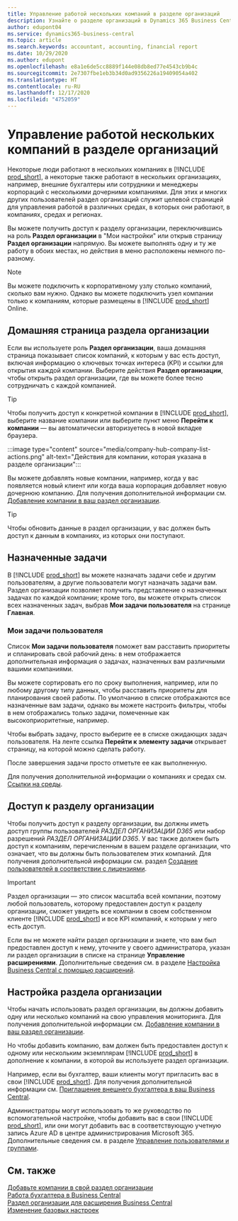 ```yaml
---
title: Управление работой нескольких компаний в разделе организаций
description: Узнайте о разделе организаций в Dynamics 365 Business Central, который вы используете для управления своей работой в нескольких компаниях.
author: edupont04
ms.service: dynamics365-business-central
ms.topic: article
ms.search.keywords: accountant, accounting, financial report
ms.date: 10/29/2020
ms.author: edupont
ms.openlocfilehash: e8a1e6de5cc8889f144e08db8ed77e4543cb9b4c
ms.sourcegitcommit: 2e7307fbe1eb3b34d0ad9356226a19409054a402
ms.translationtype: HT
ms.contentlocale: ru-RU
ms.lasthandoff: 12/17/2020
ms.locfileid: "4752059"
---
```

# <a name="manage-work-across-multiple-companies-in-the-company-hub"></a>Управление работой нескольких компаний в разделе организаций

Некоторые люди работают в нескольких компаниях в [!INCLUDE [prod_short](includes/prod_short.md)], а некоторые также работают в нескольких организациях, например, внешние бухгалтеры или сотрудники и менеджеры корпораций с несколькими дочерними компаниями. Для этих и многих других пользователей раздел организаций служит целевой страницей для управления работой в различных средах, в которых они работают, в компаниях, средах и регионах.  

Вы можете получить доступ к разделу организации, переключившись на роль **Раздел организации** в "Мои настройки" или открыв страницу **Раздел организации** напрямую. Вы можете выполнять одну и ту же работу в обоих местах, но действия в меню расположены немного по-разному.  

> [!NOTE]
> Вы можете подключить к корпоративному узлу столько компаний, сколько вам нужно. Однако вы можете подключить узел компании только к компаниям, которые размещены в [!INCLUDE [prod_short](includes/prod_short.md)] Online.

## <a name="company-hub-home-page"></a>Домашняя страница раздела организации

Если вы используете роль **Раздел организации**, ваша домашняя страница показывает список компаний, к которым у вас есть доступ, включая информацию о ключевых точках интереса (KPI) и ссылки для открытия каждой компании. <!--You can customize the dashboard to show the data points that you want to see by adding or removing columns. For example, you might want to see taxes that are due, how many open sales documents each company has, or the number of purchase invoices that are due next week. You can configure the view to suit your needs. If you have added many companies, you can use filters to sort your view.--> Выберите действия **Раздел организации**, чтобы открыть раздел организации, где вы можете более тесно сотрудничать с каждой компанией.  

> [!TIP]
> Чтобы получить доступ к конкретной компании в [!INCLUDE [prod_short](includes/prod_short.md)], выберите название компании или выберите пункт меню **Перейти к компании** — вы автоматически авторизуетесь в новой вкладке браузера.

:::image type="content" source="media/company-hub-company-list-actions.png" alt-text="Действия для компании, которая указана в разделе организации":::

Вы можете добавлять новые компании, например, когда у вас появляется новый клиент или когда ваша корпорация добавляет новую дочернюю компанию. Для получения дополнительной информации см. [Добавление компании в ваш раздел организации](company-hub-add-company.md).  

> [!TIP]
> Чтобы обновить данные в раздел организации, у вас должен быть доступ к данным в компаниях, из которых они поступают.

<!--## Company details

In the **Company Hub** page, you can see more information about each company by choosing the name of the company that you want to learn more about. This opens the **Company Details** pane, where you can see additional information, such as the following:  

* Cash account balances  
* Cash flow forecast  
* Overdue purchase invoices  
* Overdue sales invoices  

> [!TIP]
> You can launch predefined Excel workbooks from the **Reports** tab in the ribbon. These Excel workbooks are designed as ready-to-print key financial statements and reports, but you can also modify them to fit your needs. For more information, see [Analyzing Financial Statements in Microsoft Excel](finance-analyze-excel.md).  

Otherwise, close the details pane and continue to the next company.  -->

## <a name="assigned-tasks"></a>Назначенные задачи

В [!INCLUDE [prod_short](includes/prod_short.md)] вы можете назначать задачи себе и другим пользователям, а другие пользователи могут назначать задачи вам. Раздел организации позволяет получить представление о назначенных задачах по каждой компании; кроме того, вы можете открыть список всех назначенных задач, выбрав **Мои задачи пользователя** на странице **Главная**.  

<!--In the client company, you also have cues that call out tasks assigned to you in this particular client.  -->

### <a name="my-user-tasks"></a>Мои задачи пользователя

Список **Мои задачи пользователя** поможет вам расставить приоритеты и спланировать свой рабочий день: в нем отображается дополнительная информация о задачах, назначенных вам различными вашими компаниями.  

Вы можете сортировать его по сроку выполнения, например, или по любому другому типу данных, чтобы расставить приоритеты для планирования своей работы. По умолчанию в списке отображаются все назначенные вам задачи, однако вы можете настроить фильтры, чтобы в нем отображались только задачи, помеченные как высокоприоритетные, например.  

Чтобы выбрать задачу, просто выберите ее в списке ожидающих задач пользователя. На ленте ссылка **Перейти к элементу задачи** открывает страницу, на которой можно сделать работу.  

После завершения задачи просто отметьте ее как выполненную.  

Для получения дополнительной информации о компаниях и средах см. [Ссылки на среды](company-hub-add-company.md#environment-links).  

## <a name="access-the-company-hub"></a>Доступ к разделу организации

Чтобы получить доступ к разделу организации, вы должны иметь доступ группы пользователей *РАЗДЕЛ ОРГАНИЗАЦИИ D365* или набор разрешений *РАЗДЕЛ ОРГАНИЗАЦИИ D365*. У вас также должен быть доступ к компаниям, перечисленным в вашем разделе организации, что означает, что вы должны быть пользователем этих компаний. Для получения дополнительной информации см. раздел [Создание пользователей в соответствии с лицензиями](ui-how-users-permissions.md).  

> [!IMPORTANT]
> Раздел организации — это список масштаба всей компании, поэтому любой пользователь, которому предоставлен доступ к разделу организации, сможет увидеть все компании в своем собственном клиенте [!INCLUDE [prod_short](includes/prod_short.md)] и все KPI компаний, к которым у него есть доступ.

Если вы не можете найти раздел организации и знаете, что вам был предоставлен доступ к нему, уточните у своего администратора, указан ли раздел организации в списке на странице **Управление расширениями**. Дополнительные сведения см. в разделе [Настройка Business Central с помощью расширений](ui-extensions.md).  

## <a name="set-up-the-company-hub"></a>Настройка раздела организации

Чтобы начать использовать раздел организации, вы должны добавить одну или несколько компаний на свою управления мониторинга. Для получения дополнительной информации см. [Добавление компании в ваш раздел организации](company-hub-add-company.md).  

Но чтобы добавить компанию, вам должен быть предоставлен доступ к одному или нескольким экземплярам [!INCLUDE [prod_short](includes/prod_short.md)] в дополнение к компании, в которой вы используете раздел организации.  

Например, если вы бухгалтер, ваши клиенты могут пригласить вас в свои [!INCLUDE [prod_short](includes/prod_short.md)]. Для получения дополнительной информации см. [Приглашение внешнего бухгалтера в ваш Business Central](finance-accounting.md#inviteaccountant).  

Администраторы могут использовать то же руководство по вспомогательной настройке, чтобы добавить вас в свои [!INCLUDE [prod_short](includes/prod_short.md)], или они могут добавить вас в соответствующую учетную запись Azure AD в центре администрирования Microsoft 365. Дополнительные сведения см. в разделе [Управление пользователями и группами](/microsoft-365/admin/add-users/?view=o365-worldwide&preserve-view=true).  

## <a name="see-also"></a>См. также

[Добавьте компании в свой раздел организации](company-hub-add-company.md)  
[Работа бухгалтера в Business Central](finance-accounting.md)  
[Раздел организации для расширения Business Central](ui-extensions-company-hub.md)  
[Изменение базовых настроек](ui-change-basic-settings.md)  

